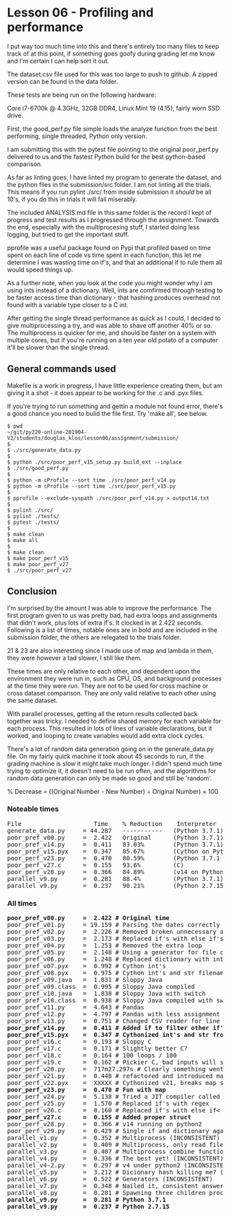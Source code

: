 # Lesson 06 - Profiling and performance

I put way too much time into this and there's entirely too many files to keep
track of at this point, if something goes goofy during grading let me know and
I'm certain I can help sort it out.

The dataset.csv file used for this was too large to push to github.  A zipped
version can be found in the data folder.

These tests are being run on the following hardware:

Core i7-6700k @ 4.3GHz, 32GB DDR4, Linux Mint 19 (4.15), fairly worn SSD drive.

First, the good\_perf.py file simple loads the analyze function from the best
performing, single threaded, Python only version.

I am submitting this with the pytest file pointing to the original poor_perf.py
delivered to us and the fastest Python build for the best python-based
comparison.

As far as linting goes, I have linted my program to generate the dataset, and
the python files in the submission/src folder.  I am not linting all the trials.
This means if you run pylint ./src/ from inside submission it _should_ be all
10's, if you do this in trials it will fail miserably.

The included <span>ANALYSIS.md</span> file in this same folder is the record
I kept of progress and test results as I progressed through the assignment.
Towards the end, especially with the multiprocesing stuff, I started doing
less logging, but tried to get the important stuff.

pprofile was a useful package found on Pypi that profiled based on time spent
on each line of code vs time spent in each function, this let me determine I
was wasting time on if's, and that an additional if to rule them all would
speed things up.

As a further note, when you look at the code you might wonder why I am using
ints instead of a dictionary.  Well, ints are comfirmed through testing to be
faster access time than dictionary - that hashing produces overhead not found
with a variable type closer to a C int.

After getting the single thread performance as quick as I could, I decided to
give multiprocessing a try, and was able to shave off another 40% or so.
The multiprocess is quicker for me, and should be faster on a system with multiple
cores, but if you're running on a ten year old potato of a computer it'll be
slower than the single thread.

## General commands used

Makefile is a work in progress, I have little experience creating them, but am
giving it a shot - it does appear to be working for the .c and .pyx files.

If you're trying to run something and gettin a module not found error, there's
a good chance you need to bulid the file first.  Try 'make all', see below.


```
$ pwd
~/git/py220-online-201904-V2/students/douglas_klos/lesson06/assignment/submission/
$
$ ./src/generate_data.py
$
$ python ./src/poor_perf_v15_setup.py build_ext --inplace
$ ./src/good_perf.py
$
$ python -m cProfile --sort time ./src/poor_perf_v14.py
$ python -m cProfile --sort time ./src/poor_perf_v15.py
$
$ pprofile --exclude-syspath ./src/poor_perf_v14.py > output14.txt
$
$ pylint ./src/
$ pylint ./tests/
$ pytest ./tests/
$
$ make clean
$ make all
$
$ make clean
$ make poor_perf_v15
$ make poor_perf_v27
$ ./src/poor_perf_v27
```

## Conclusion

I'm surprised by the amount I was able to improve the performance.
The first program given to us was pretty bad, had extra loops
and assignments that didn't work, plus lots of extra if's.  It
clocked in at 2.422 seconds.  Following is a list of times, notable ones
are in bold and are included in the submission folder, the others are relegated
to the trials folder.

21 & 23 are also interesting since I made use of map and lambda in them, they
were however a tad slower, I still like them.

These times are only relative to each other, and dependent upon the
environment they were run in, such as CPU, OS, and background processes
at the time they were run.  They are not to be used for cross machine or cross
dataset comparison.  They are only valid relative to each other using the same
dataset.

With parallel processes, getting all the return results collected back together
was tricky.  I needed to define shared memory for each variable for each process.
This resulted in lots of lines of variable declarations, but it worked, and looping
to create variables would add extra clock cycles.

There's a lot of random data generation going on in the generate_data.py file.
On my fairly quick machine it took about 45 seconds to run, if the grading
machine is slow it might take much longer.  I didn't spend much time trying to
optimize it, it doesn't need to be run often, and the algorithms for random
data generation can only be made so good and still be 'random'.

% Decrease = ((Original Number - New Number) ÷ Original Number) × 100

### Noteable times
<pre>
File                    Time    % Reduction    Interpreter
generate_data.py     = 44.287   -----------   (Python 3.7.1)
poor_pref_v00.py     =  2.422   Original      (Python 3.7.1)
poor_pref_v14.py     =  0.411   83.03%        (Python 3.7.1)
poor_pref_v15.pyx    =  0.347   85.67%        (Cython on Python 3)
poor_perf_v23.py     =  0.470   80.59%        (Python 3.7.1 using map)
poor_perf_v27.c      =  0.155   93.6%         (C)
poor_perf_v28.py     =  0.366   84.89%        (v14 on Python 2.7.15)
parallel_v9.py       =  0.281   88.4%         (Python 3.7.1)
parallel_v9.py       =  0.237   90.21%        (Python 2.7.15)
</pre>

### All times
<pre>
<b>poor_pref_v00.py     =  2.422 # Original time</b>
poor_pref_v01.py     = 19.159 # Parsing the dates correctly for comparison
poor_pref_v02.py     =  2.226 # Removed broken unnecessary append
poor_pref_v03.py     =  2.173 # Replaced if's with else if's
poor_pref_v04.py     =  1.253 # Removed the extra loop
poor_pref_v05.py     =  2.148 # Using a generator for file content
poor_pref_v06.py     =  1.248 # Replaced dictionary with int's
poor_pref_v07.pyx    =  0.992 # Cython int's
poor_pref_v08.pyx    =  0.975 # Cython int's and str filename
poor_pref_v09.java   =  1.831 # Sloppy Java
poor_pref_v09.class  =  0.995 # Sloppy Java compiled
poor_pref_v10.java   =  1.838 # Sloppy Java with switch
poor_pref_v10.class  =  0.938 # Sloppy Java compiled with switch
poor_pref_v11.py     =  4.643 # Pandas
poor_pref_v12.py     =  4.797 # Pandas with less assignment
poor_pref_v13.py     =  0.751 # Changed CSV reader for line in file split(',')
<b>poor_pref_v14.py     =  0.411 # Added if to filter other if's</b>
<b>poor_pref_v15.pyx    =  0.347 # Cythonized int's and str from #14</b>
poor_pref_v16.c      =  0.193 # Sloppy C
poor_perf_v17.c      =  0.171 # Slightly better C?
poor_perf_v18.c      =  0.164 # 100 loops / 100
poor_perf_v19.c      =  0.162 # Pickier C, bad inputs will seg fauilt.
poor_perf_v20.py     =  717m27.297s # Clearly something went wrong... Yeah I let it run...
poor_perf_v21.py     =  0.448 # refactored and introduced map.
poor_perf_v22.pyx    =  XXXXX # Cythonized v21, breaks map somehow.
<b>poor_perf_v23.py     =  0.470 # Fun with map</b>
poor_perf_v24.py     =  5.138 # Tried a JIT compiler called numba.
poor_perf_v25.py     =  1.570 # Replaced if's with regex
poor_perf_v26.c      =  0.160 # Replaced if's with else if<
<b>poor_perf_v27.c      =  0.155 # Added proper struct</b>
poor_perf_v28.py     =  0.366 # v14 running on python2
poor_perf_v29.py     =  0.429 # Single if and dictionary again. Slower.
parallel_v1.py       =  0.352 # Multiprocess (INCONSISTENT)
parallel_v2.py       =  0.409 # Multiprocess, only read file once. (INCONSISTENT)
parallel_v3.py       =  0.407 # Multiprocess combine function, slicing. (INCONSISTENT)
parallel_v4.py       =  0.336 # The best yet! (INCONSISTENT)
parallel_v4-2.py     =  0.297 # v4 under python2 (INCONSISTENT)
parallel_v5.py       =  3.212 # Dicionary hash killing me? (INCONSISTENT)
parallel_v6.py       =  0.522 # Generators (INCONSISTENT)
parallel_v7.py       =  0.348 # Nailed it, consistent answers, great time.
parallel_v8.py       =  0.281 # Spawning three children process.
<b>parallel_v9.py       =  0.281 # Python 3.7.1</b>
<b>parallel_v9.py       =  0.237 # Python 2.7.15</b>
</pre>
